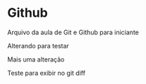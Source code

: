 # Github

Arquivo da aula de Git e Github para iniciante

Alterando para testar

Mais uma alteração


Teste para exibir no git diff
